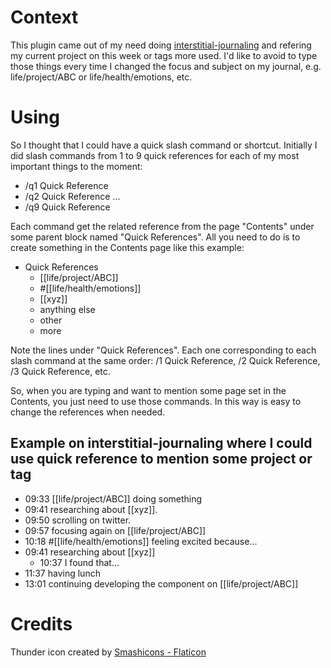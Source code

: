 # Context

This plugin came out of my need doing [interstitial-journaling](https://nesslabs.com/interstitial-journaling) and refering my current project on this week or tags more used.
I'd like to avoid to type those things every time I changed the focus and subject on my journal, e.g. life/project/ABC or life/health/emotions, etc.

# Using 
So I thought that I could have a quick slash command or shortcut.
Initially I did slash commands from 1 to 9 quick references for each of my most important things to the moment:
- /q1 Quick Reference
- /q2 Quick Reference
...
- /q9 Quick Reference

Each command get the related reference from the page "Contents" under some parent block named "Quick References".
All you need to do is to create something in the Contents page like this example:

- Quick References
  - [[life/project/ABC]]
  - #[[life/health/emotions]]
  - [[xyz]]
  - anything else
  - other
  - more

Note the lines under "Quick References". Each one corresponding to each slash command at the same order: /1 Quick Reference, /2 Quick Reference, /3 Quick Reference, etc.

So, when you are typing and want to mention some page set in the Contents, you just need to use those commands.
In this way is easy to change the references when needed.

## Example on interstitial-journaling where I could use quick reference to mention some project or tag

- 09:33 [[life/project/ABC]] doing something 
- 09:41 researching about [[xyz]].
- 09:50 scrolling on twitter.
- 09:57 focusing again on [[life/project/ABC]]
- 10:18 #[[life/health/emotions]] feeling excited because...
- 09:41 researching about [[xyz]]
  - 10:37 I found that...
- 11:37 having lunch
- 13:01 continuing developing the component on [[life/project/ABC]]

# Credits

Thunder icon created by [Smashicons - Flaticon](https://www.flaticon.com/free-icons/thunder)
